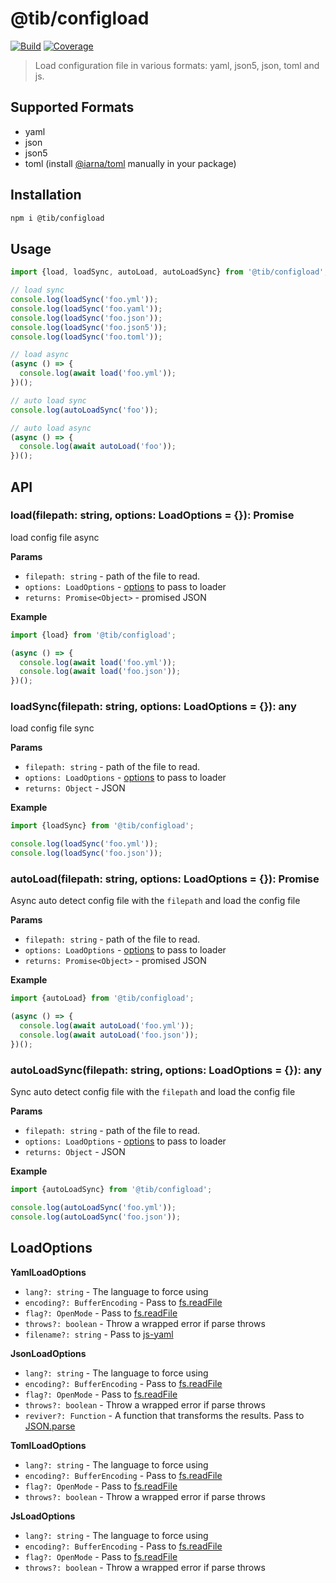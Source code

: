 # @tib/configload

[![Build](https://gitr.net/tibjs/configload/badges/master/pipeline.svg)](https://gitr.net/tibjs/configload)
[![Coverage](https://gitr.net/tibjs/configload/badges/master/coverage.svg)](https://gitr.net/tibjs/configload)

> Load configuration file in various formats: yaml, json5, json, toml and js.

## Supported Formats

- yaml
- json
- json5
- toml (install [@iarna/toml](https://github.com/iarna/iarna-toml) manually in
  your package)

## Installation

```bash
npm i @tib/configload
```

## Usage

```ts
import {load, loadSync, autoLoad, autoLoadSync} from '@tib/configload';

// load sync
console.log(loadSync('foo.yml'));
console.log(loadSync('foo.yaml'));
console.log(loadSync('foo.json'));
console.log(loadSync('foo.json5'));
console.log(loadSync('foo.toml'));

// load async
(async () => {
  console.log(await load('foo.yml'));
})();

// auto load sync
console.log(autoLoadSync('foo'));

// auto load async
(async () => {
  console.log(await autoLoad('foo'));
})();
```

## API

### load(filepath: string, options: LoadOptions = {}): Promise<any>

load config file async

**Params**

- `filepath: string` - path of the file to read.
- `options: LoadOptions` - [options](#LoadOptions) to pass to loader
- `returns: Promise<Object>` - promised JSON

**Example**

```ts
import {load} from '@tib/configload';

(async () => {
  console.log(await load('foo.yml'));
  console.log(await load('foo.json'));
})();
```

### loadSync(filepath: string, options: LoadOptions = {}): any

load config file sync

**Params**

- `filepath: string` - path of the file to read.
- `options: LoadOptions` - [options](#LoadOptions) to pass to loader
- `returns: Object` - JSON

**Example**

```ts
import {loadSync} from '@tib/configload';

console.log(loadSync('foo.yml'));
console.log(loadSync('foo.json'));
```

### autoLoad(filepath: string, options: LoadOptions = {}): Promise<any>

Async auto detect config file with the `filepath` and load the config file

**Params**

- `filepath: string` - path of the file to read.
- `options: LoadOptions` - [options](#LoadOptions) to pass to loader
- `returns: Promise<Object>` - promised JSON

**Example**

```ts
import {autoLoad} from '@tib/configload';

(async () => {
  console.log(await autoLoad('foo.yml'));
  console.log(await autoLoad('foo.json'));
})();
```

### autoLoadSync(filepath: string, options: LoadOptions = {}): any

Sync auto detect config file with the `filepath` and load the config file

**Params**

- `filepath: string` - path of the file to read.
- `options: LoadOptions` - [options](#LoadOptions) to pass to loader
- `returns: Object` - JSON

**Example**

```ts
import {autoLoadSync} from '@tib/configload';

console.log(autoLoadSync('foo.yml'));
console.log(autoLoadSync('foo.json'));
```

## LoadOptions

**YamlLoadOptions**

- `lang?: string` - The language to force using
- `encoding?: BufferEncoding` - Pass to
  [fs.readFile](https://nodejs.org/api/fs.html#fs_fspromises_readfile_path_options)
- `flag?: OpenMode` - Pass to
  [fs.readFile](https://nodejs.org/api/fs.html#fs_fspromises_readfile_path_options)
- `throws?: boolean` - Throw a wrapped error if parse throws
- `filename?: string` - Pass to
  [js-yaml](https://github.com/nodeca/js-yaml#safeload-string---options-)

**JsonLoadOptions**

- `lang?: string` - The language to force using
- `encoding?: BufferEncoding` - Pass to
  [fs.readFile](https://nodejs.org/api/fs.html#fs_fspromises_readfile_path_options)
- `flag?: OpenMode` - Pass to
  [fs.readFile](https://nodejs.org/api/fs.html#fs_fspromises_readfile_path_options)
- `throws?: boolean` - Throw a wrapped error if parse throws
- `reviver?: Function` - A function that transforms the results. Pass to
  [JSON.parse](https://developer.mozilla.org/en-US/docs/Web/JavaScript/Reference/Global_Objects/JSON/parse)

**TomlLoadOptions**

- `lang?: string` - The language to force using
- `encoding?: BufferEncoding` - Pass to
  [fs.readFile](https://nodejs.org/api/fs.html#fs_fspromises_readfile_path_options)
- `flag?: OpenMode` - Pass to
  [fs.readFile](https://nodejs.org/api/fs.html#fs_fspromises_readfile_path_options)
- `throws?: boolean` - Throw a wrapped error if parse throws

**JsLoadOptions**

- `lang?: string` - The language to force using
- `encoding?: BufferEncoding` - Pass to
  [fs.readFile](https://nodejs.org/api/fs.html#fs_fspromises_readfile_path_options)
- `flag?: OpenMode` - Pass to
  [fs.readFile](https://nodejs.org/api/fs.html#fs_fspromises_readfile_path_options)
- `throws?: boolean` - Throw a wrapped error if parse throws
